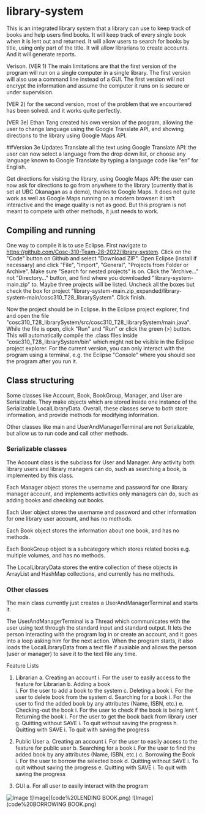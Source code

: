 # library-system
This is an integrated library system that a library can use to keep track of books and help users find books. It will keep track of every single book when it is lent out and returned. It will allow users to search for books by title, using only part of the title. It will allow librarians to create accounts. And it will generate reports. 

Verison.
(VER 1) The main limitations are that the first version of the program will run on a single computer in a single library. The first version will also use a command line instead of a GUI. The first version will not encrypt the information and assume the computer it runs on is secure or under supervision.

(VER 2) for the second version, most of the problem that we encountered has been solved. and it works quite perfectly.

(VER 3e) Ethan Tang created his own version of the program, allowing the user to change language using the Google Translate API, and showing directions to the library using Google Maps API.

##Version 3e Updates
Translate all the text using Google Translate API: the user can now select a language from the drop down list, or choose any language known to Google Translate by typing a language code like “en” for English.

Get directions for visiting the library, using Google Maps API: the user can now ask for directions to go from anywhere to the library (currently that is set at UBC Okanagan as a demo), thanks to Google Maps. It does not quite work as well as Google Maps running on a modern browser: it isn’t interactive and the image quality is not as good. But this program is not meant to compete with other methods, it just needs to work.

## Compiling and running
One way to compile it is to use Eclipse. First navigate to https://github.com/Cosc-310-Team-28-2022/library-system. Click on the "Code" button on Github and select "Download ZIP". Open Eclipse (install if necessary) and click "File", "Import", "General", "Projects from Folder or Archive". Make sure "Search for nested projects" is on. Click the "Archive..." not "Directory..." button, and find where you downloaded "library-system-main.zip" to. Maybe three projects will be listed. Uncheck all the boxes but check the box for project "library-system-main.zip_expanded/library-system-main/cosc310_T28_librarySystem". Click finish.

Now the project should be in Eclipse. In the Eclipse project explorer, find and open the file "cosc310_T28_librarySystem/src/cosc310_T28_librarySystem/main.java". While the file is open, click "Run" and "Run" or click the green (>) button. This will automatically compile the .class files inside "cosc310_T28_librarySystem/bin" which might not be visible in the Eclipse project explorer. For the current version, you can only interact with the program using a terminal, e.g. the Eclipse "Console" where you should see the program after you run it.

## Class structuring
Some classes like Account, Book, BookGroup, Manager, and User are Serializable. They make objects which are stored inside one instance of the Serializable LocalLibraryData. Overall, these classes serve to both store information, and provide methods for modifying information.

Other classes like main and UserAndManagerTerminal are not Serializable, but allow us to run code and call other methods.

### Serializable classes

The Account class is the subclass for User and Manager. Any activity both library users and library managers can do, such as searching a book, is implemented by this class.

Each Manager object stores the username and password for one library manager account, and implements activities only managers can do, such as adding books and checking out books.

Each User object stores the username and password and other information for one library user account, and has no methods.

Each Book object stores the information about one book, and has no methods.

Each BookGroup object is a subcategory which stores related books e.g. multiple volumes, and has no methods.

The LocalLibraryData stores the entire collection of these objects in ArrayList and HashMap collections, and currently has no methods.

### Other classes

The main class currently just creates a UserAndManagerTerminal and starts it.

The UserAndManagerTerminal is a Thread which communicates with the user using text through the standard input and standard output. It lets the person interacting with the program log in or create an account, and it goes into a loop asking him for the next action. When the program starts, it also loads the LocalLibraryData from a text file if avaiable and allows the person (user or manager) to save it to the text file any time.

Feature Lists

1.	Librarian
a.	Creating an account
i.	For the user to easily access to the feature for Librarian 
b.	Adding a book	
i.	For the user to add a book to the system
c.	Deleting a book
i.	For the user to delete book from the system
d.	Searching for a book
i.	For the user to find the added book by any attributes (Name, ISBN, etc.)
e.	Checking-out the book
i.	For the user to check if the book is being lent
f.	Returning the book
i.	For the user to get the book back from library user
g.	Quitting without SAVE
i.	To quit without saving the progress
h.	Quitting with SAVE
i.	To quit with saving the progress

2.	Public User
a.	Creating an account
i.	For the user to easily access to the feature for public user
b.	Searching for a book
i.	For the user to find the added book by any attributes (Name, ISBN, etc.)
c.	Borrowing the Book
i.	For the user to borrow the selected book
d.	Quitting without SAVE
i.	To quit without saving the progress
e.	Quitting with SAVE
i.	To quit with saving the progress
3.	GUI
a.	For all user to easily interact with the program




![Image](code%20structure.png)
![Image](code%20LENDING BOOK.png)
![Image](code%20BORROWING BOOK.png)
